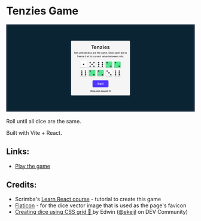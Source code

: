 # Tenzies Game

![](./screenshot.png)

Roll until all dice are the same.

Built with Vite + React.

## Links:
- [Play the game](https://tenzies-game-2b878d.netlify.app/)

## Credits:
- Scrimba's [Learn React course](https://scrimba.com/learn/learnreact) - tutorial to create this game
- [Flaticon](https://www.flaticon.com/) -  for the dice vector image that is used as the page's favicon
- [Creating dice using CSS grid 🎲 ](https://dev.to/ekeijl/creating-dice-using-css-grid-j4) by Edwin ([@ekeijl](https://dev.to/ekeijl) on DEV Community)
